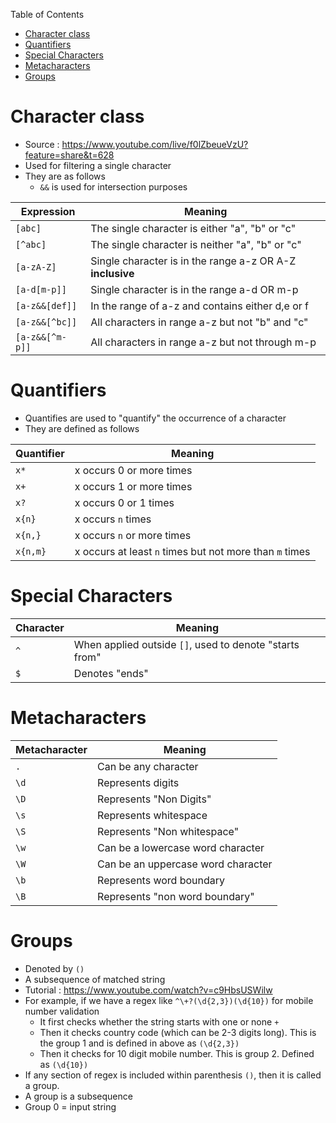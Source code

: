 Table of Contents
<!-- TOC -->
* [Character class](#character-class)
* [Quantifiers](#quantifiers)
* [Special Characters](#special-characters)
* [Metacharacters](#metacharacters)
* [Groups](#groups)
<!-- TOC -->

# Character class
- Source : https://www.youtube.com/live/f0lZbeueVzU?feature=share&t=628
- Used for filtering a single character
- They are as follows
  - `&&` is used for intersection purposes

| Expression      | Meaning                                                   |
|-----------------|-----------------------------------------------------------| 
| `[abc]`         | The single character is either "a", "b" or "c"            |
| `[^abc]`        | The single character is neither "a", "b" or "c"           |
| `[a-zA-Z]`      | Single character is in the range a-z OR A-Z **inclusive** |
| `[a-d[m-p]]`    | Single character is in the range a-d OR m-p               |
| `[a-z&&[def]]`  | In the range of a-z and contains either d,e or f          |
| `[a-z&&[^bc]]`  | All characters in range a-z but not "b" and "c"           | 
| `[a-z&&[^m-p]]` | All characters in range a-z but not through m-p           |

# Quantifiers
- Quantifies are used to "quantify" the occurrence of a character
- They are defined as follows

| Quantifier | Meaning                                                 | 
|------------|---------------------------------------------------------| 
| `x*`       | x occurs 0 or more times                                |
| `x+`       | x occurs 1 or more times                                |
| `x?`       | x occurs 0 or 1 times                                   | 
| `x{n}`     | x occurs `n` times                                      |
| `x{n,}`    | x occurs `n` or more times                              |
| `x{n,m}`   | x occurs at least `n` times but not more than `m` times |

# Special Characters
| Character | Meaning                                                 |
|-----------|---------------------------------------------------------| 
| `^`       | When applied outside `[]`, used to denote "starts from" |
| `$`       | Denotes "ends"                                          |

# Metacharacters
| Metacharacter | Meaning                            |
|---------------|------------------------------------| 
| `.`           | Can be any character               |
| `\d`          | Represents digits                  |
| `\D`          | Represents "Non Digits"            |
| `\s`          | Represents whitespace              |
| `\S`          | Represents "Non whitespace"        |
| `\w`          | Can be a lowercase word character  |
| `\W`          | Can be an uppercase word character |
| `\b`          | Represents word boundary           |
| `\B`          | Represents "non word boundary"     |

# Groups
- Denoted by `()`
- A subsequence of matched string
- Tutorial : https://www.youtube.com/watch?v=c9HbsUSWilw
- For example, if we have a regex like `^\+?(\d{2,3})(\d{10})` for mobile number validation
  - It first checks whether the string starts with one or none `+`
  - Then it checks country code (which can be 2-3 digits long). This is the group 1 and is defined in above as `(\d{2,3})`
  - Then it checks for 10 digit mobile number. This is group 2. Defined as `(\d{10})`
- If any section of regex is included within parenthesis `()`, then it is called a group.
- A group is a subsequence
- Group 0 = input string
